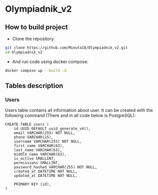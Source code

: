 # Olympiadnik_v2

## How to build project

- Clone the repository:

``` bash
git clone https://github.com/Minuta18/Olympiadnik_v2.git
cd Olympiadnik_v2
```

- And run code using docker compose:

```bash
docker compose up --build -d
```

## Tables description

### Users

Users table contains all information about user. It can be created with the following command (There and in all code below is PostgreSQL):

```PostgreSQL
CREATE TABLE users (
    id UUID DEFAULT uuid_generate_v4(),
    email VARCHAR(255) NOT NULL,
    phone VARCHAR(15),
    username VARCHAR(255) NOT NULL,
    first_name VARCHAR(63),
    last_name VARCHAR(63),
    middle_name VARCHAR(63),
    is_active SMALLINT,
    permissions SMALLINT,
    password_hashed VARCHAR(255) NOT NULL,
    created_at DATETIME NOT NULL,
    updated_at DATETIME NOT NULL,

    PRIMARY KEY (id),
)
```
